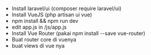 - Install laravel/ui (composer require laravel/ui)
- Install VueJS (php artisan ui vue)
- npm install && npm run dev
- edit app.js in /js/app.js
- Install Vue Router (pakai npm install --save vue-router)
- Buat router core di vuenya
- buat views di vue nya
